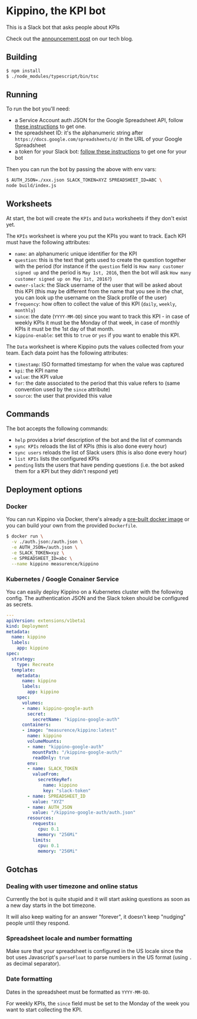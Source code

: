 # Kippino, the KPI bot

This is a Slack bot that asks people about KPIs

Check out the [announcement post](http://www.measurence.com/tech-blog/2016/10/25/tracking-kpis-with-slack.html) on our tech blog.

## Building

```bash
$ npm install
$ ./node_modules/typescript/bin/tsc
```

## Running

To run the bot you'll need:

* a Service Account auth JSON for the Google Spreadsheet API, follow [these instructions](https://www.npmjs.com/package/google-spreadsheet#service-account-recommended-method) to get one. 
* the spreadsheet ID: it's the alphanumeric string after `https://docs.google.com/spreadsheets/d/` in the URL of your Google Spreadsheet
* a token for your Slack bot: [follow these instructions](https://github.com/howdyai/botkit/blob/master/readme-slack.md#getting-started) to get one for your bot 

Then you can run the bot by passing the above with env vars:

```bash
$ AUTH_JSON=./xxx.json SLACK_TOKEN=XYZ SPREADSHEET_ID=ABC \
node build/index.js
```

## Worksheets

At start, the bot will create the `KPIs` and `Data` worksheets if they don't exist yet.

The `KPIs` worksheet is where you put the KPIs you want to track. Each KPI must have the following attributes:

* `name`: an alphanumeric unique identifier for the KPI
* `question`: this is the text that gets used to create the question together with the period (for instance if the `question` field is `How many customer signed up` and the period is `May 1st, 2016`, then the bot will ask `How many customer signed up on May 1st, 2016?`)
* `owner-slack`: the Slack username of the user that will be asked about this KPI (this may be different from the name that you see in the chat, you can look up the username on the Slack profile of the user)
* `frequency`: how often to collect the value of this KPI (`daily`, `weekly`, `monthly`)
* `since`: the date (`YYYY-MM-DD`) since you want to track this KPI - in case of weekly KPIs it must be the Monday of that week, in case of monthly KPIs it must be the 1st day of that month. 
* `kippino-enable`: set this to `true` or `yes` if you want to enable this KPI.

The `Data` worksheet is where Kippino puts the values collected from your team. Each data point has the following attributes:

* `timestamp`: ISO formatted timestamp for when the value was captured
* `kpi`: the KPI name
* `value`: the KPI value
* `for`: the date associated to the period that this value refers to (same convention used by the `since` attribute)
* `source`: the user that provided this value

## Commands

The bot accepts the following commands:

* `help` provides a brief description of the bot and the list of commands
* `sync KPIs` reloads the list of KPIs (this is also done every hour)
* `sync users` reloads the list of Slack users (this is also done every hour)
* `list KPIs` lists the configured KPIs
* `pending` lists the users that have pending questions (i.e. the bot asked them for a KPI but they didn't respond yet)

## Deployment options

### Docker

You can run Kippino via Docker, there's already a [pre-built docker image](https://hub.docker.com/r/measurence/kippino/) or you can build your own from the provided `Dockerfile`.

```bash
$ docker run \
  -v ./auth.json:/auth.json \
  -e AUTH_JSON=/auth.json \
  -e SLACK_TOKEN=xyz \
  -e SPREADSHEET_ID=abc \
  --name kippino measurence/kippino 
```

### Kubernetes / Google Conainer Service

You can easily deploy Kippino on a Kubernetes cluster with the following config. The authentication JSON and the Slack token should be configured as secrets.

```yaml
---
apiVersion: extensions/v1beta1
kind: Deployment
metadata:
  name: kippino
  labels:
    app: kippino
spec:
  strategy:
    type: Recreate
  template:
    metadata:
      name: kippino
      labels:
        app: kippino
    spec:
      volumes:
      - name: kippino-google-auth
        secret:
          secretName: "kippino-google-auth"
      containers:
      - image: "measurence/kippino:latest"
        name: kippino
        volumeMounts:
        - name: "kippino-google-auth"
          mountPath: "/kippino-google-auth/"
          readOnly: true
        env:
        - name: SLACK_TOKEN
          valueFrom:
            secretKeyRef:
              name: kippino
              key: "slack-token"
        - name: SPREADSHEET_ID
          value: "XYZ"
        - name: AUTH_JSON
          value: "/kippino-google-auth/auth.json"
        resources:
          requests:
            cpu: 0.1
            memory: "256Mi"
          limits:
            cpu: 0.1
            memory: "256Mi"         
```

## Gotchas

### Dealing with user timezone and online status

Currently the bot is quite stupid and it will start asking questions as soon as a new day starts in the bot timezone.

It will also keep waiting for an answer "forever", it doesn't keep "nudging" people until they respond. 

### Spreadsheet locale and number formatting

Make sure that your spreadsheet is configured in the US locale since the bot uses
Javascript's `parseFloat` to parse numbers in the US format (using `.` as decimal
separator).

### Date formatting

Dates in the spreadsheet must be formatted as `YYYY-MM-DD`.

For weekly KPIs, the `since` field must be set to the Monday of the week you want to start collecting the KPI.
